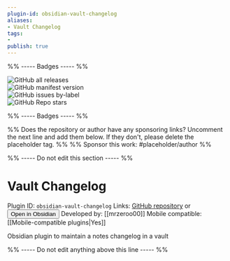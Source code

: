 ```yaml
---
plugin-id: obsidian-vault-changelog
aliases:
- Vault Changelog
tags: 
- 
publish: true
---
```


%% ----- Badges ----- %%

![GitHub all releases](https://img.shields.io/github/downloads/mrzeroo00/obsidian-vault-changelog/total?color=573E7A&logo=github&style=for-the-badge)   
![GitHub manifest version](https://img.shields.io/github/manifest-json/v/mrzeroo00/obsidian-vault-changelog?color=573E7A&logo=github&style=for-the-badge)   
![GitHub issues by-label](https://img.shields.io/github/issues/mrzeroo00/obsidian-vault-changelog/help%20wanted?color=573E7A&logo=github&style=for-the-badge)   
![GitHub Repo stars](https://img.shields.io/github/stars/mrzeroo00/obsidian-vault-changelog?color=573E7A&logo=github&style=for-the-badge)

%% ----- Badges ----- %%

%% Does the repository or author have any sponsoring links? Uncomment the next line and add them below. If they don't, please delete the placeholder tag. %%
%% Sponsor this work: #placeholder/author %%

%% ----- Do not edit this section ----- %%

# Vault Changelog

Plugin ID: `obsidian-vault-changelog`
Links: [GitHub repository](https://github.com/mrzeroo00/obsidian-vault-changelog) or [<button id=HH>Open in Obsidian</button>](obsidian://goto-plugin?id=obsidian-vault-changelog)
Developed by: [[mrzeroo00]]
Mobile compatible: [[Mobile-compatible plugins|Yes]]

Obsidian plugin to maintain a notes changelog in a vault

%% ----- Do not edit anything above this line ----- %% 
